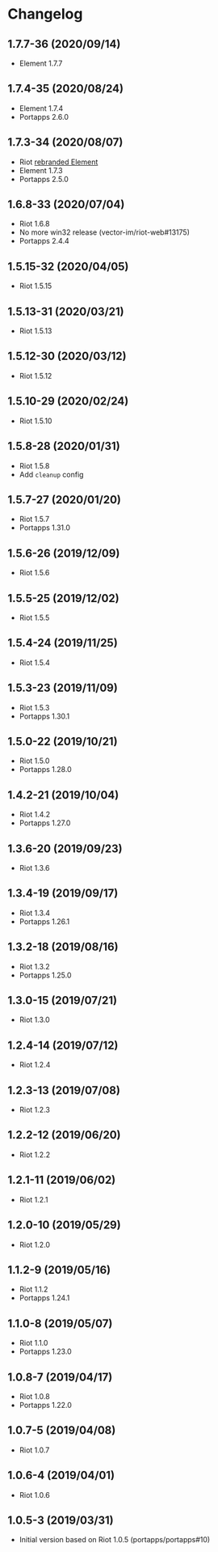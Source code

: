 # Changelog

## 1.7.7-36 (2020/09/14)

* Element 1.7.7

## 1.7.4-35 (2020/08/24)

* Element 1.7.4
* Portapps 2.6.0

## 1.7.3-34 (2020/08/07)

* Riot [rebranded Element](https://element.io/blog/welcome-to-element/)
* Element 1.7.3
* Portapps 2.5.0

## 1.6.8-33 (2020/07/04)

* Riot 1.6.8
* No more win32 release (vector-im/riot-web#13175)
* Portapps 2.4.4

## 1.5.15-32 (2020/04/05)

* Riot 1.5.15

## 1.5.13-31 (2020/03/21)

* Riot 1.5.13

## 1.5.12-30 (2020/03/12)

* Riot 1.5.12

## 1.5.10-29 (2020/02/24)

* Riot 1.5.10

## 1.5.8-28 (2020/01/31)

* Riot 1.5.8
* Add `cleanup` config

## 1.5.7-27 (2020/01/20)

* Riot 1.5.7
* Portapps 1.31.0

## 1.5.6-26 (2019/12/09)

* Riot 1.5.6

## 1.5.5-25 (2019/12/02)

* Riot 1.5.5

## 1.5.4-24 (2019/11/25)

* Riot 1.5.4

## 1.5.3-23 (2019/11/09)

* Riot 1.5.3
* Portapps 1.30.1

## 1.5.0-22 (2019/10/21)

* Riot 1.5.0
* Portapps 1.28.0

## 1.4.2-21 (2019/10/04)

* Riot 1.4.2
* Portapps 1.27.0

## 1.3.6-20 (2019/09/23)

* Riot 1.3.6

## 1.3.4-19 (2019/09/17)

* Riot 1.3.4
* Portapps 1.26.1

## 1.3.2-18 (2019/08/16)

* Riot 1.3.2
* Portapps 1.25.0

## 1.3.0-15 (2019/07/21)

* Riot 1.3.0

## 1.2.4-14 (2019/07/12)

* Riot 1.2.4

## 1.2.3-13 (2019/07/08)

* Riot 1.2.3

## 1.2.2-12 (2019/06/20)

* Riot 1.2.2

## 1.2.1-11 (2019/06/02)

* Riot 1.2.1

## 1.2.0-10 (2019/05/29)

* Riot 1.2.0

## 1.1.2-9 (2019/05/16)

* Riot 1.1.2
* Portapps 1.24.1

## 1.1.0-8 (2019/05/07)

* Riot 1.1.0
* Portapps 1.23.0

## 1.0.8-7 (2019/04/17)

* Riot 1.0.8
* Portapps 1.22.0

## 1.0.7-5 (2019/04/08)

* Riot 1.0.7

## 1.0.6-4 (2019/04/01)

* Riot 1.0.6

## 1.0.5-3 (2019/03/31)

* Initial version based on Riot 1.0.5 (portapps/portapps#10)
